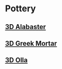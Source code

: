 # Pottery

## [3D Alabaster](https://joaomessiah.github.io/pottery/alabaster/)
## [3D Greek Mortar](https://joaomessiah.github.io/pottery/greek-mortar/)
## [3D Olla](https://joaomessiah.github.io/pottery/olla/)
